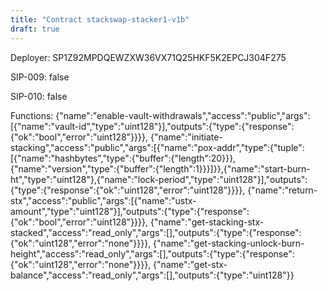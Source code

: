 ```yaml
---
title: "Contract stackswap-stacker1-v1b"
draft: true
---
```

Deployer: SP1Z92MPDQEWZXW36VX71Q25HKF5K2EPCJ304F275

SIP-009: false

SIP-010: false

Functions:
{"name":"enable-vault-withdrawals","access":"public","args":[{"name":"vault-id","type":"uint128"}],"outputs":{"type":{"response":{"ok":"bool","error":"uint128"}}}}, {"name":"initiate-stacking","access":"public","args":[{"name":"pox-addr","type":{"tuple":[{"name":"hashbytes","type":{"buffer":{"length":20}}},{"name":"version","type":{"buffer":{"length":1}}}]}},{"name":"start-burn-ht","type":"uint128"},{"name":"lock-period","type":"uint128"}],"outputs":{"type":{"response":{"ok":"uint128","error":"uint128"}}}}, {"name":"return-stx","access":"public","args":[{"name":"ustx-amount","type":"uint128"}],"outputs":{"type":{"response":{"ok":"bool","error":"uint128"}}}}, {"name":"get-stacking-stx-stacked","access":"read_only","args":[],"outputs":{"type":{"response":{"ok":"uint128","error":"none"}}}}, {"name":"get-stacking-unlock-burn-height","access":"read_only","args":[],"outputs":{"type":{"response":{"ok":"uint128","error":"none"}}}}, {"name":"get-stx-balance","access":"read_only","args":[],"outputs":{"type":"uint128"}}
